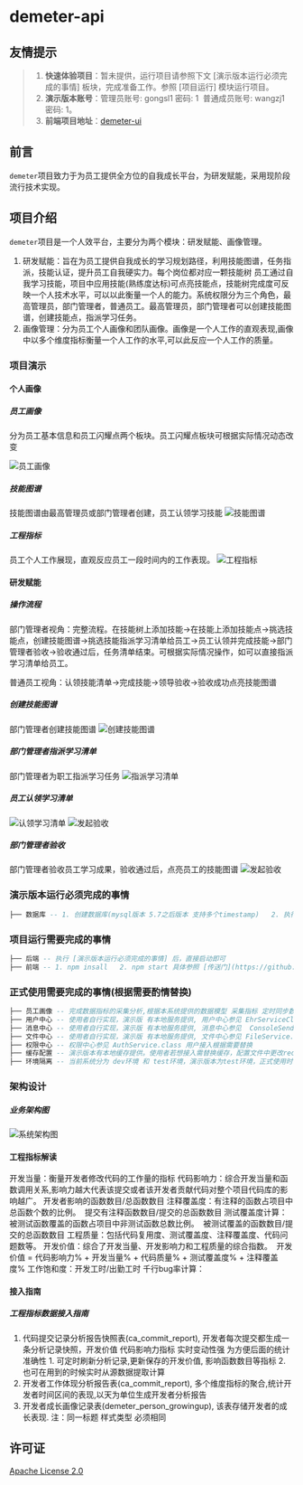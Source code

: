 # demeter-api

## 友情提示
> 1. **快速体验项目**：暂未提供，运行项目请参照下文 [演示版本运行必须完成的事情] 板块，完成准备工作。参照 [项目运行] 模块运行项目。
> 2. **演示版本账号**：管理员账号: gongsl1 密码: 1  普通成员账号: wangzj1 密码: 1。
> 3. **前端项目地址**：[demeter-ui](https://github.com/ziroom-oss/demeter-ui)


## 前言

`demeter`项目致力于为员工提供全方位的自我成长平台，为研发赋能，采用现阶段流行技术实现。


## 项目介绍

`demeter`项目是一个人效平台，主要分为两个模块：研发赋能、画像管理。  
1. 研发赋能：旨在为员工提供自我成长的学习规划路径，利用技能图谱，任务指派，技能认证，提升员工自我硬实力。每个岗位都对应一颗技能树 员工通过自我学习技能，项目中应用技能(熟练度达标)可点亮技能点，技能树完成度可反映一个人技术水平，可以以此衡量一个人的能力。系统权限分为三个角色，最高管理员，部门管理者，普通员工。最高管理员，部门管理者可以创建技能图谱，创建技能点，指派学习任务。
2. 画像管理：分为员工个人画像和团队画像。画像是一个人工作的直观表现,画像中以多个维度指标衡量一个人工作的水平,可以此反应一个人工作的质量。



### 项目演示

#### 个人画像
##### 员工画像
分为员工基本信息和员工闪耀点两个板块。员工闪耀点板块可根据实际情况动态改变


![员工画像](src/main/resources/img/Portrait01.png)
##### 技能图谱
技能图谱由最高管理员或部门管理者创建，员工认领学习技能
![技能图谱](src/main/resources/img/Portrait02.png)

##### 工程指标
员工个人工作展现，直观反应员工一段时间内的工作表现。
![工程指标](src/main/resources/img/Portrait03.png)

#### 研发赋能
##### 操作流程
部门管理者视角：完整流程。在技能树上添加技能->在技能上添加技能点->挑选技能点，创建技能图谱->挑选技能指派学习清单给员工->员工认领并完成技能->部门管理者验收->验收通过后，任务清单结束。可根据实际情况操作，如可以直接指派学习清单给员工。

普通员工视角：认领技能清单->完成技能->领导验收->验收成功点亮技能图谱
##### 创建技能图谱
部门管理者创建技能图谱
![创建技能图谱](src/main/resources/img/skillmap01.png)

##### 部门管理者指派学习清单
部门管理者为职工指派学习任务
![指派学习清单](src/main/resources/img/skillpoint01.png)

##### 员工认领学习清单
![认领学习清单](src/main/resources/img/skillpointlist.png)
![发起验收](src/main/resources/img/skillpointlist02.png)

##### 部门管理者验收
部门管理者验收员工学习成果，验收通过后，点亮员工的技能图谱
![发起验收](src/main/resources/img/skillpointlist03.png)


### 演示版本运行必须完成的事情
```lua
├── 数据库 -- 1. 创建数据库(mysql版本 5.7之后版本 支持多个timestamp)   2. 执行 demeter-create.sql, demeter-init.sql 导入数据   3. 修改 application-test.properties 数据库配置 
```
### 项目运行需要完成的事情
```lua
├── 后端 -- 执行 [演示版本运行必须完成的事情] 后，直接启动即可
├── 前端 -- 1. npm insall   2. npm start 具体参照 [传送门](https://github.com/ziroom/demeter-ui/README.md) 中 [搭建步骤] 模块
```
### 正式使用需要完成的事情(根据需要酌情替换)

``` lua
├── 员工画像 -- 完成数据指标的采集分析,根据本系统提供的数据模型 采集指标 定时同步数据指标, 此系统仅提供数据展示能力(演示版 有静态数据提供)。
├── 用户中心 -- 使用者自行实现，演示版 有本地服务提供, 用户中心参见 EhrServiceClient.class 
├── 消息中心 -- 使用者自行实现，演示版 有本地服务提供, 消息中心参见  ConsoleSendHandler.class
├── 文件中心 -- 使用者自行实现，演示版 有本地服务提供, 文件中心参见 FileService.class 演示版本当前仅支持文本格式文件
├── 权限中心 -- 权限中心参见 AuthService.class 用户接入根据需要替换
├── 缓存配置 -- 演示版本有本地缓存提供。使用者若想接入需替换缓存，配置文件中更改redis缓存地址,  可根据需要修改 RedisFacade.class
├── 环境隔离 -- 当前系统分为 dev环境 和 test环境，演示版本为test环境，正式使用时替换为 dev环境
```

### 架构设计


##### 业务架构图

![系统架构图](src/main/resources/img/framework01.png)

#### 工程指标解读
开发当量：衡量开发者修改代码的工作量的指标
代码影响力：综合开发当量和函数调用关系,影响力越大代表该提交或者该开发者贡献代码对整个项目代码库的影响越广。 开发者影响的函数数目/总函数数目
注释覆盖度：有注释的函数占项目中总函数个数的比例。  提交有注释函数数目/提交的总函数数目
测试覆盖度计算：被测试函数覆盖的函数占项目中非测试函数总数比例。  被测试覆盖的函数数目/提交的总函数数目
工程质量：包括代码复用度、测试覆盖度、注释覆盖度、代码问题数等。
开发价值：综合了开发当量、开发影响力和工程质量的综合指数。  开发价值 = 代码影响力% + 开发当量% + 代码质量% + 测试覆盖度% + 注释覆盖度%
工作饱和度：开发工时/出勤工时
千行bug率计算：

#### 接入指南
##### 工程指标数据接入指南
1. 代码提交记录分析报告快照表(ca_commit_report), 开发者每次提交都生成一条分析记录快照，开发价值 代码影响力指标 实时变动性强 为方便后面的统计准确性 1. 可定时刷新分析记录,更新保存的开发价值, 影响函数数目等指标 2. 也可在用到的时候实时从源数据提取计算
2.  开发者工作体现分析报告表(ca_commit_report), 多个维度指标的聚合,统计开发者时间区间的表现,以天为单位生成开发者分析报告
3. 开发者成长画像记录表(demeter_person_growingup), 该表存储开发者的成长表现. 注：同一标题 样式类型 必须相同



## 许可证

[Apache License 2.0](LICENSE)
